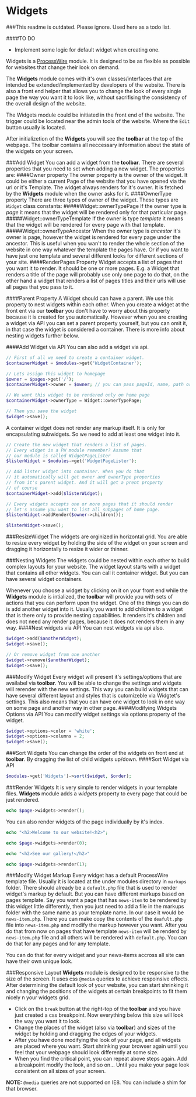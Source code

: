 Widgets
=======

###This readme is outdated. Please ignore. Used here as a todo list.

####TO DO
- Implement some logic for default widget when creating one.

Widgets is a [ProcessWire][pw] module. It is designed to be as flexible as possible
for websites that change their look on demand.

The __Widgets__ module comes with it's own classes/interfaces that are intended
be extended/implemented by developers of the website. There is also a front end
helper that allows you to change the look of every single page the way you want
it to look like, without sacrifising the consistency of the overall design of
the website.

The Widgets module could be initiated in the front end of the website. The trigger
could be located near the admin tools of the website. Where the `Edit` button
usually is located.

After initializetion of the __Widgets__ you will see the __toolbar__ at the top 
of the webpage. The toolbar contains all neccessary information about the state
of the widgets on your screen.

###Add Widget
You can add a widget from the __toolbar__. There are several properties that you
need to set when adding a new widget. The properties are:
####Owner property
The owner property is the owner of the widget. It could be either a current Page
of the website that you have opened via the url or it's Template. The widget 
always renders for it's owner. It is fetched by the __Widgets__ module when the
owner asks for it.
####OwnerType property
There are three types of owner of the widget. These types are `Widget` class
constants:
#####Widget::ownerTypePage
If the owner type is _page_ it means that the widget will be rendered only for that
particular page.
#####Widget::ownerTypeTemplate
If the owner is type _template_ it means that the widget will be rendered for every
page with that template.
#####Widget::ownerTypeAncestor
When the owner type is _ancestor_ it's owner is page, however the widget is rendered
for every page under the ancestor. This is useful when you wan't to render the whole
section of the website in one way whatever the template the pages have. Or if you
want to have just one template and several different looks for different sections of
your site.
####RenderPages Property
Widget accepts a list of pages that you want it to render. It should be one or more
pages. E.g. a Widget that renders a title of the page will probably use only one page
to do that, on the other hand a widget that renders a list of pages titles and their
urls will use all pages that you pass to it.

####Parent Property
A Widget should can have a parent. We use this property to nest widgets within each
other. When you create a widget at the front ent via our __toolbar__ you don't have
to worry about this property because it is created for you automatically. However
when you are creating a widget via API you can set a parent property yourself, but
you can omit it, in that case the widget is considered a container. There is more
info about nesting widgets further below.

####Add Widget via API
You can also add a widget via api.
```php
// First of all we need to create a container widget.
$containerWidget = $modules->get('WidgetContainer');

// Lets assign this widget to homepage
$owner = $pages->get('/');
$containerWidget->owner = $owner; // you can pass pageId, name, path or whatever

// We want this widget to be rendered only on home page
$containerWidget->ownerType = Widget::ownerTypePage;

// Then you save the widget
$widget->save();
```
A container widget does not render any markup itself. It is only for encapsulating
subwidgets. So we need to add at least one widget into it.
```php
// Create the new widget that renders a list of pages.
// Every widget is a PW module remember? Assume that
// our module is called WidgetPageLister
$listerWidget = $modules->get('WidgetPageLister');

// Add lister widget into container. When you do that
// it automatically will get owner and ownerType properties
// from it's parent widget. And it will get a prent property
// of course
$containerWidget->add($listerWidget);

// Every widgets accepts one or more pages that it should render
// let's assume you want to list all subpages of home page.
$listerWidget->addRender($owner->children());

$listerWidget->save();
```

###ResizeWidget
The widgets are orginized in horizontal grid. You are able to resize every widget
by holding the side of the widget on your screen and dragging it horizontally to
resize it wider or thinner.


###Nesting Widgets
The widgets could be nested within each other to build complex layouts for your website.
The widget layout starts with a widget that contains all other widgets. You can call it
container widget. But you can have several widget containers.

Whenever you choose a widget by clicking on it on your front end while the __Widgets__
module is intialized, the __toolbar__ will provide you with sets of actions that you
can perform upon the widget. One of the things you can do is add another widget into
it. Usually you want to add children to a widget that is there only to provide nesting
capabilities. It renders it's children and does not need any render pages, because it
does not renders them in any way.
####Nest widgets via API
You can nest widgets via api also.
```php
$widget->add($anotherWidget);
$widget->save();

// Or remove widget from one another
$widget->remove($anotherWidget);
$widget->save();
```

###Modify Widget
Every widget will present it's settings/options that are availabel via __toolbar__.
You will be able to change the settings and widgets will rerender with the new 
settings. This way you can build widgets that can have several different layout
and styles that is cutomizeble via Widgtet's settings. This also means that you
can have one widget to look in one way on some page and another way in other page.
####Modifying Widgets Options via API
You can modify widget settings via options property of the widget.
```php
$widget->options->color = 'white';
$widget->options->columns = 2;
$widget->save();
```

###Sort Widgets
You can change the order of the widgets on front end at __toolbar__. By dragging
the list of child widgets up/down.
####Sort Widget via API
```php
$modules->get('Widgets')->sort($widget, $order);
```

###Render Widgets
It is very simple to render widgets in your template files. __Widgets__ module
adds a _widgets_ property to every page that could be just rendered.
```php
echo $page->widgets->render();
```
You can also render widgets of the page individually by it's index.
```php
echo "<h2>Welcome to our website!<h2>";

echo $page->widgets->render(0);

echo "<h2>See our gallery!</h2>"

echo $page->widgets->render(1);
```

###Modify Widget Markup
Every widget has a default ProcessWire template file. Usually it is located at the
under modules directory in `markups` folder. There should already be a `default.php`
file that is used to render widget's markup by default. But you can have different
markups based on pages template. Say you want a page that has `news-item` to be
rendered by this widget little differently, then you just need to add a file in
the markups folder with the same name as your template name. In our case it would
be `news-item.php`. There you can make copy the contents of the `deafult.php` file
into `news-item.php` and modify the markup however you want. After you do that from
now on pages that have template `news-item` will be renderd by `news-item.php` file
and all others will be rendered with `default.php`. You can do that for any pages
and for any template.

You can do that for every widget and your news-items accross all site can have their
own unique look.

###Responsive Layout
__Widgets__ module is designed to be responsive to the size of the screen. It uses
css `@media` queries to achieve respoinsive effects. After determining the default
look of your website, you can start shrinking it and changing the positions of the
widgets at certain breakpoints to fit them nicely n your widgets grid.

- Click on the `break` button at the right-top of the __toolbar__ and you have just
created a css breakpoint. Now everything below this size will look the way you want
it to look.
- Change the places of the widget (also via __toolbar__) and sizes of the widget by
holding and dragging the edges of your widgets.
- After you have done modifying the look of your page, and all widgets are placed
where you want. Start shrinking your browser again until you feel that your webpage
should look differently at some size.
- When you find the critical point, you can repeat above steps again. Add a breakpoint
modify the look, and so on... Until you make your page look consistent on all sizes
of your screen.

__NOTE:__ `@media` queries are not supported on IE8. You can include a shim for that
browser. 

[pw]: http://processwire.com